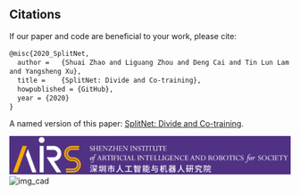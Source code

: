 ## Citations

If our paper and code are beneficial to your work, please cite:
```
@misc{2020_SplitNet,
  author =   {Shuai Zhao and Liguang Zhou and Deng Cai and Tin Lun Lam and Yangsheng Xu},
  title =    {SplitNet: Divide and Co-training},
  howpublished = {GitHub},
  year = {2020}
}
```

A named version of this paper: [SplitNet: Divide and Co-training](splitnet-divide-and-cotraining-named.pdf).

![img_airs](akg_airs.png)
![img_cad](zju_cad.jpg)